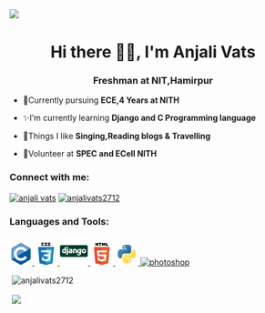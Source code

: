 <img src="https://user-images.githubusercontent.com/77090512/119225578-1f19d180-bb22-11eb-81f0-6d8850549548.jpg">
<h1 align="center">Hi there 👋🏻, I'm Anjali Vats</h1>
<h3 align="center">Freshman at NIT,Hamirpur</h3>

- 🏤Currently pursuing **ECE,4 Years at NITH**

- ✨I’m currently learning **Django and C Programming language**

- 🎵Things I like **Singing,Reading blogs & Travelling**

- 🔰Volunteer at **SPEC and ECell NITH**

<h3 align="left">Connect with me:</h3>
<p align="left">
<a href="https://linkedin.com/in/anjali-vats-188305206" target="blank"><img align="center" src="https://user-images.githubusercontent.com/77090512/118822341-b3432900-b8d5-11eb-9a8d-54008053ad05.png" alt="anjali vats" height="60" width="60" /></a>
<a href="https://www.hackerrank.com/anjalivats2712" target="blank"><img align="center" src="https://user-images.githubusercontent.com/77090512/118822698-0026ff80-b8d6-11eb-9fe9-36b6d8611a65.png" alt="anjalivats2712" height="50" width="50" /></a>

</p>

<h3 align="left">Languages and Tools:</h3>
<p align="left"> <a href="https://www.cprogramming.com/" target="_blank"> <img src="https://raw.githubusercontent.com/devicons/devicon/master/icons/c/c-original.svg" alt="c" width="40" height="40"/> </a> <a href="https://www.w3schools.com/css/" target="_blank"> <img src="https://raw.githubusercontent.com/devicons/devicon/master/icons/css3/css3-original-wordmark.svg" alt="css3" width="40" height="40"/> </a> <a href="https://www.djangoproject.com/" target="_blank"> <img src="https://raw.githubusercontent.com/devicons/devicon/master/icons/django/django-original.svg" alt="django" width="50" height="50"/> </a> <a href="https://www.w3.org/html/" target="_blank"> <img src="https://raw.githubusercontent.com/devicons/devicon/master/icons/html5/html5-original-wordmark.svg" alt="html5" width="40" height="40"/> </a> <a href="https://www.python.org" target="_blank"> <img src="https://raw.githubusercontent.com/devicons/devicon/master/icons/python/python-original.svg" alt="python" width="40" height="40"/> </a><a href="https://www.photoshop.com/en" target="_blank"> <img src="https://user-images.githubusercontent.com/77090512/119629360-935aba80-be2b-11eb-9d9a-9ac43360d94a.png" alt="photoshop" width="45" height="45"/> </a> </p>

<p>&nbsp;<img align="center" src="https://github-readme-stats.vercel.app/api?username=anjalivats2712&theme=dracula&show_icons=true&locale=en" alt="anjalivats2712" /></p>
<p>&nbsp;<img align="center" src ="https://github-readme-stats.vercel.app/api/top-langs/?username=anjalivats2712&layout=compact&theme=dracula"></p>
